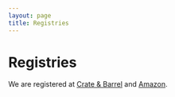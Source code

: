```yaml
---
layout: page
title: Registries
---
```


# Registries

We are registered at <a href="http://www.crateandbarrel.com/Gift-Registry/Meghan-Palagyi-and-Tim-Plunkett/r5117564" target="_blank">Crate &amp; Barrel</a> and <a href="http://www.amazon.com/registry/wedding/1OKBV0YL1PV2U/ref=cm_sw_r_tw_wr_7Dlrtb0YZ8VP5" target="_blank">Amazon</a>.
